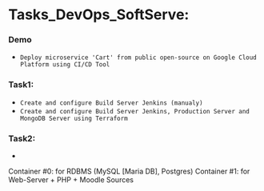 # Tasks_DevOps_SoftServe:
### Demo 
  - `Deploy microservice 'Cart' from public open-source on Google Cloud Platform using CI/CD Tool`

### Task1: 
  - `Create and configure Build Server Jenkins (manualy)`
  - `Create and configure Build Server Jenkins, Production Server and MongoDB Server using Terraform`
  
### Task2:
  - ``` Create Dockerfile with description of images for deploying LMS Moodle
  Сontainer #0: for RDBMS (MySQL [Maria DB], Postgres)
  Container #1: for Web-Server + PHP + Moodle Sources 
  ```
 
